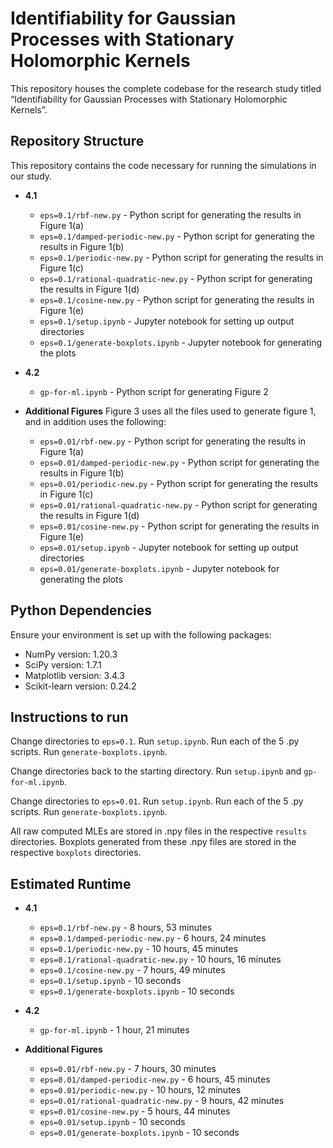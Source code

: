 # Identifiability for Gaussian Processes with Stationary Holomorphic Kernels

This repository houses the complete codebase for the research study titled “Identifiability for Gaussian Processes with
Stationary Holomorphic Kernels”. 

## Repository Structure

This repository contains the code necessary for running the simulations in our study.

- **4.1**

  - `eps=0.1/rbf-new.py` - Python script for generating the results in Figure 1(a)
  - `eps=0.1/damped-periodic-new.py` - Python script for generating the results in Figure 1(b)
  - `eps=0.1/periodic-new.py` - Python script for generating the results in Figure 1(c)
  - `eps=0.1/rational-quadratic-new.py` - Python script for generating the results in Figure 1(d)
  - `eps=0.1/cosine-new.py` - Python script for generating the results in Figure 1(e)
  - `eps=0.1/setup.ipynb` - Jupyter notebook for setting up output directories
  - `eps=0.1/generate-boxplots.ipynb` - Jupyter notebook for generating the plots 

- **4.2**
  - `gp-for-ml.ipynb` - Python script for generating Figure 2

- **Additional Figures**
    Figure 3 uses all the files used to generate figure 1, and in addition uses the following:
  - `eps=0.01/rbf-new.py` - Python script for generating the results in Figure 1(a)
  - `eps=0.01/damped-periodic-new.py` - Python script for generating the results in Figure 1(b)
  - `eps=0.01/periodic-new.py` - Python script for generating the results in Figure 1(c)
  - `eps=0.01/rational-quadratic-new.py` - Python script for generating the results in Figure 1(d)
  - `eps=0.01/cosine-new.py` - Python script for generating the results in Figure 1(e)
  - `eps=0.01/setup.ipynb` - Jupyter notebook for setting up output directories
  - `eps=0.01/generate-boxplots.ipynb` - Jupyter notebook for generating the plots 

## Python Dependencies

Ensure your environment is set up with the following packages:

- NumPy version: 1.20.3
- SciPy version: 1.7.1
- Matplotlib version: 3.4.3
- Scikit-learn version: 0.24.2

## Instructions to run
Change directories to `eps=0.1`. Run `setup.ipynb`. Run each of the 5 .py scripts. Run `generate-boxplots.ipynb`.

Change directories back to the starting directory. Run `setup.ipynb` and `gp-for-ml.ipynb`.

Change directories to `eps=0.01`. Run `setup.ipynb`. Run each of the 5 .py scripts. Run `generate-boxplots.ipynb`.

All raw computed MLEs are stored in .npy files in the respective `results` directories. Boxplots generated from these .npy files are stored in the respective `boxplots` directories.

## Estimated Runtime
- **4.1**

  - `eps=0.1/rbf-new.py` - 8 hours, 53 minutes
  - `eps=0.1/damped-periodic-new.py` - 6 hours, 24 minutes
  - `eps=0.1/periodic-new.py` - 10 hours, 45 minutes
  - `eps=0.1/rational-quadratic-new.py` - 10 hours, 16 minutes
  - `eps=0.1/cosine-new.py` - 7 hours, 49 minutes
  - `eps=0.1/setup.ipynb` - 10 seconds
  - `eps=0.1/generate-boxplots.ipynb` - 10 seconds 

- **4.2**
  - `gp-for-ml.ipynb` - 1 hour, 21 minutes

- **Additional Figures**
  - `eps=0.01/rbf-new.py` - 7 hours, 30 minutes
  - `eps=0.01/damped-periodic-new.py` - 6 hours, 45 minutes
  - `eps=0.01/periodic-new.py` - 10 hours, 12 minutes
  - `eps=0.01/rational-quadratic-new.py` - 9 hours, 42 minutes
  - `eps=0.01/cosine-new.py` - 5 hours, 44 minutes
  - `eps=0.01/setup.ipynb` - 10 seconds
  - `eps=0.01/generate-boxplots.ipynb` - 10 seconds